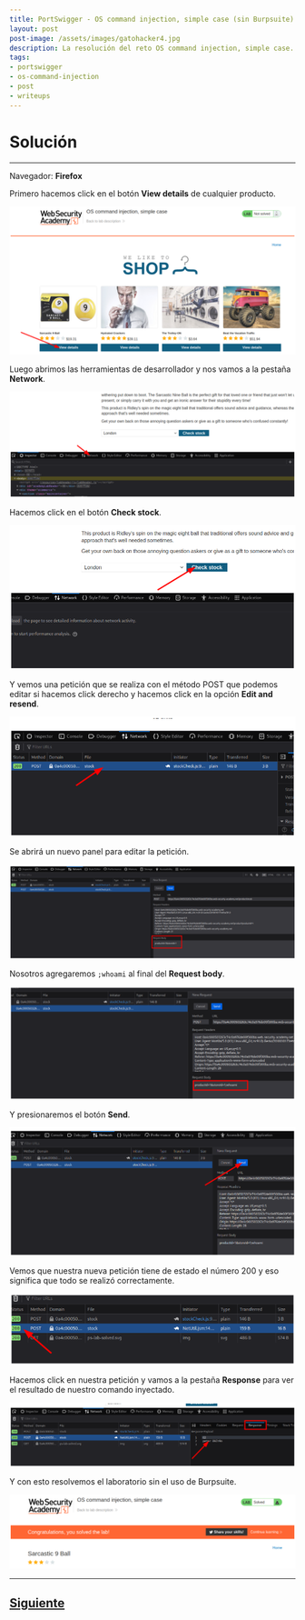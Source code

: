 ```yaml
---
title: PortSwigger - OS command injection, simple case (sin Burpsuite).
layout: post
post-image: /assets/images/gatohacker4.jpg 
description: La resolución del reto OS command injection, simple case.
tags:
- portswigger
- os-command-injection
- post
- writeups
---
```

# Solución
---

Navegador: **Firefox**

Primero hacemos click en el botón **View details** de cualquier producto.

![](/assets/images/images-portswigger-osci/lab1-1.png)

Luego abrimos las herramientas de desarrollador y nos vamos a la pestaña **Network**.

![](/assets/images/images-portswigger-osci/lab1-2.png)

Hacemos click en el botón **Check stock**.

![](/assets/images/images-portswigger-osci/lab1-3.png)

Y vemos una petición que se realiza con el método POST que podemos editar si hacemos click derecho y hacemos click en la opción **Edit and resend**.

![](/assets/images/images-portswigger-osci/lab1-4.png)

Se abrirá un nuevo panel para editar la petición.

![](/assets/images/images-portswigger-osci/lab1-5.png)

 Nosotros agregaremos `;whoami` al final del **Request body**.

![](/assets/images/images-portswigger-osci/lab1-6.png)

Y presionaremos el botón **Send**.

![](/assets/images/images-portswigger-osci/lab1-7.png)

Vemos que nuestra nueva petición tiene de estado el número 200 y eso significa que todo se realizó correctamente.

![](/assets/images/images-portswigger-osci/lab1-8.png)

Hacemos click en nuestra petición y vamos a la pestaña **Response** para ver el resultado de nuestro comando inyectado.

![](/assets/images/images-portswigger-osci/lab1-9.png)

Y con esto resolvemos el laboratorio sin el uso de Burpsuite.

![](/assets/images/images-portswigger-osci/lab1-10.png)



---

## [Siguiente](/blog/Blind-OS-command-injection-with-time-delays)
